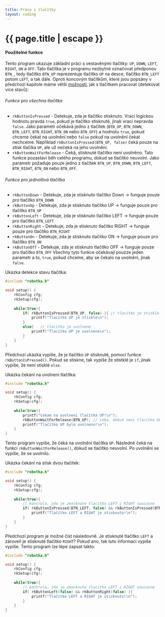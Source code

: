 ```yaml
---
title: Práce s tlačítky
layout: coding
---
```


# {{ page.title | escape }}

#### Použitelné funkce
Tento program ukazuje základní práci s vestavěnými tlačitky: `UP`, `DOWN`, `LEFT`, `RIGHT`, `ON` a `OFF`. Tato tlačítka je v programu nezbytné označovat předponou `BTN_`, tedy tlačítko `BTN_UP` reprezentuje tlačítko `UP` na desce, tlačítko `BTN_LEFT` potom `LEFT`, a tak dále. Oproti koncovým tlačitkům, které jsou popsány v předchozí kapitole máme větší <a href="https://roboticsbrno.github.io/RB3204-RBCX-Robotka-library/group__buttons.html#ga3bc0ef766782822a9399654f97fa224c"> možnosti</a>, jak s tlačítkem pracovat (detekovat více stavů):

###### Funkce pro všechna tlačítka
- `rkButtonIsPressed` - Detekuje, zda je tlačítko stisknuto. Vrací logickou hodnotu pravda `true`, pokud je tlačítko stisknuté, jinak vrací nepravda `false`. Jako parametr očekává jedno z tlačítek (`BTN_UP`, `BTN_DOWN`, `BTN_LEFT`, `BTN_RIGHT`, `BTN_ON` nebo `BTN_OFF`) a hodnotu `true`, pokud chceme čekat na uvolnění nebo `false` pokud na uvolnění čekat nechceme. Například `rkButtonIsPressed(BTN_UP, false)` čeká pouze na stisk tlačíka `UP`, ale už nečeká na jeho uvolnění.
- `rkButtonWaitForRelease`  - Čeká, stisknuté tlačítko není uvolněno. Tato funkce pozastaví běh celého programu, dokud se tlačítko neuvolní. Jako parametr požaduje pouze jedno z tlačítek `BTN_UP`, `BTN_DOWN`, `BTN_LEFT`, `BTN_RIGHT`, `BTN_ON` nebo `BTN_OFF`.

###### Funkce pro jednotlivá tlačítka
- `rkButtonDown` -  Detekuje, zda je stisknuto tlačítko Down -> funguje pouze pro tlačítko `BTN_DOWN`
- `rkButtonUp` -  Detekuje, zda je stisknuto tlačítko UP -> funguje pouze pro tlačítko `BTN_UP`
- `rkButtonLeft` -  Detekuje, zda je stisknuto tlačítko LEFT -> funguje pouze pro tlačítko `BTN_LEFT`
- `rkButtonRight` -  Detekuje, zda je stisknuto tlačítko RIGHT -> funguje pouze pro tlačítko `BTN_RIGHT`
- `rkButtonOn` -  Detekuje, zda je stisknuto tlačítko ON -> funguje pouze pro tlačítko `BTN_ON`
- `rkButtonOff` -  Detekuje, zda je stisknuto tlačítko OFF -> funguje pouze pro tlačítko `BTN_OFF`
Všechny tyto funkce očekávají pouzze jeden parametr a to, `true`, pokud chceme, aby se čekalo na uvolnění, jinak `false`.

Ukázka detekce stavu tlačítka:
```cpp
#include "robotka.h"

void setup() {
    rkConfig cfg;
    rkSetup(cfg);
    
    while(true){
        if( rkButtonIsPressed(BTN_UP, false) ){ // tlacitko je stiskle a necekame na uvolneni
            printf("Tlacitko UP je stiskle\n");
        }
        else{   // tlacitko je uvolnene
            printf("Tlacitko UP je uvolnene\n");
        }
    }   
}
```
Předchozí ukázka vypíše, že je tlačítko `UP` stisknuté, pomocí funkce `rkButtonIsPressed()`. Pokud se stiskne, tak vypíše že stistklé je `if`, jinak vypíše, že není stisklé `else`.

Ukázka čekání na uvolneni tlačítka:
```cpp
#include "robotka.h"

void setup() {
    rkConfig cfg;
    rkSetup(cfg);
    
    while(true){
        printf("Cekam na uvolneni tlačítka UP!\n");
        rkButtonWaitForRelease(BTN_UP); // ceka, dokud neni tlacitko UP uvolneno
        printf("Tlačítko UP bylo uvolneno!\n");
    }   
}
```
Tento program vypíše, že čeká na uvolnění tlačítka `UP`. Následně čeká na funkci `rkButtonWaitForRelease()`, dokud se tlačítko neuvolní. Po uvolnění se vypíše, že se uvolnilo.

Ukázka čekání na stisk dvou tlačítek:
```cpp
#include "robotka.h"

void setup() {
    rkConfig cfg;
    rkSetup(cfg);
    
    while(true){
        // kontrola, zda je zmacknute tlacitko LEFT i RIGHT soucasne
        if( rkButtonIsPressed(BTN_LEFT, false) && rkButtonIsPressed(BTN_RIGHT, false) ){
            printf("Tlačítko LEFT a RIGHT je stisknuto!\n");
        }
    }   
}
```
Předchozí program je možné číst následovně. Je stisknuté tlačítko `LEFT` a zároveň je stisknuté tlačítko `RIGHT`? Pokud ano, tak tuto informaci vypíše vypíše. Tento program lze lépe zapsat takto:
```cpp
#include "robotka.h"

void setup() {
    rkConfig cfg;
    rkSetup(cfg);
    
    while(true){
        // kontrola, zda je zmacknute tlacitko LEFT i RIGHT soucasne
        if( rkButtonLeft(false) && rkButtonRight(false) ){
            printf("Tlačítko LEFT a RIGHT je stisknuto!\n");
        }
    }   
}
```